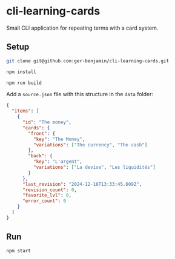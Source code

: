 # cli-learning-cards
Small CLI application for repeating terms with a card system.

## Setup

```bash
git clone git@github.com:ger-benjamin/cli-learning-cards.git

npm install

npm run build
```

Add a `source.json` file with this structure in the `data` folder:

```json
{
  "items": [
    {
      "id": "The money",
      "cards": {
        "front": {
          "key": "The Money",
          "variations": ["The currency", "The cash"]
        },
        "back": {
          "key": "L'argent",
          "variations": ["La devise", "Les liquidités"]
        }
      },
      "last_revision": "2024-12-16T13:33:45.609Z",
      "revision_count": 0,
      "favorite_lvl": 0,
      "error_count": 0
    }
  ]
}
```


## Run

```bash
npm start
```
